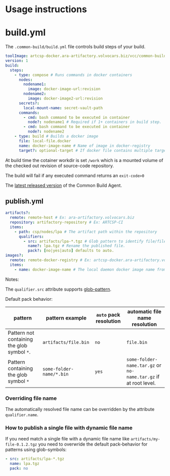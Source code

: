 # Usage instructions

# build.yml

The `.common-build/build.yml` file controls build steps of your build.

```yml
toolImage: artcsp-docker.ara-artifactory.volvocars.biz/vcc/common-build-agent:0.16.0
version: 1
build:
  steps:
    - type: compose # Runs commands in docker containers
      nodes:
        nodename1:
          image: docker-image-url:revision
        nodename2:
          image: docker-image2-url:revision
      secrets?:
        local-mount-name: secret-vault-path
      commands:
        - cmd: bash command to be executed in container
          node?: nodename1 # Required if 1+ containers in build step.
        - cmd: bash command to be executed in container
          node?: nodename2  
    - type: build # Builds a docker image
      file: local-file.docker
      name: docker-image-name # Name of image in docker-registry
      target?: optional-target # If docker file contains multiple targets. 
```
At build time the cotainer workdir is set `/work` which is a mounted volume of the checked out revision of source-code repository.

The build will fail if any executed command returns an `exit-code>0`

The [latest released version](https://common-build-staging.csp-dev.net/repo/csp-gerrit.ci.common-build-agent/state) of the Common Build Agent.


## publish.yml

```yml
artifacts?:
  remote: remote-host # Ex: ara-artifactory.volvocars.biz
  repository: artifactory-repository # Ex: ARTCSP-CI
  items:
    - path: csp/nodes/lpa # The artifact path within the repository
      qualifiers:
        - src: artifacts/lpa-*.tgz # Glob pattern to identify file/files to publish in the artifact
          name?: lpa.tgz # Rename the published file.
          pack?: [no|yes|auto] defaults to auto.
images?:
  remote: remote-docker-registry # Ex: artcsp-docker.ara-artifactory.volvocars.biz
  items:
    - name: docker-image-name # The local daemon docker image name from build step type=build.
```

Notes: 

The `qualifier.src` attribute supports [glob-pattern](https://en.wikipedia.org/wiki/Glob_(programming)).

Default pack behavior:

| pattern | pattern example | `auto` pack resolution | automatic file name resolution |
| --- | --- | --- | --- |
| Pattern not containing the glob symbol `*`. | `artifacts/file.bin` | `no` | `file.bin` |
| Pattern containing the glob symbol `*` | `some-folder-name/*.bin` | `yes` | `some-folder-name.tar.gz` or `no-name.tar.gz` if at root level.


### Overriding file name

The automatically resolved file name can be overridden by the attribute `qualifier.name`. 

### How to publish a single file with dynamic file name

If you need match a single file with a dynamic file name like `artifacts/my-file-0.1.2.tgz` you need to overwride the default pack-behavior for patterns using glob-symbols:

```yml
- src: artifacts/lpa-*.tgz
  name: lpa.tgz
  pack: no
```
